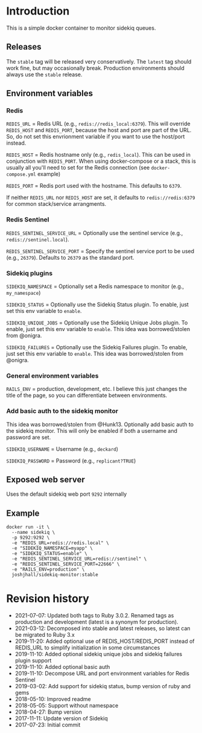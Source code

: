 # Introduction
This is a simple docker container to monitor sidekiq queues.

## Releases

The `stable` tag will be released very conservatively.  The `latest` tag should work fine, but may occasionally break.  Production environments should always use the `stable` release.

## Environment variables

### Redis

`REDIS_URL` = Redis URL (e.g., `redis://redis_local:6379`).  This will override `REDIS_HOST` and `REDIS_PORT`, because the host and port are part of the URL.  So, do not set this envrionment variable if you want to use the host/port instead.

`REDIS_HOST` = Redis hostname only (e.g., `redis_local`).  This can be used in conjunction with `REDIS_PORT`.  When using docker-compose or a stack, this is usually all you'll need to set for the Redis connection (see `docker-compose.yml` example)

`REDIS_PORT` = Redis port used with the hostname.  This defaults to `6379`.

If neither `REDIS_URL` nor `REDIS_HOST` are set, it defaults to `redis://redis:6379` for common stack/service arrangments.

### Redis Sentinel

`REDIS_SENTINEL_SERVICE_URL` = Optionally use the sentinel service (e.g., `redis://sentinel.local`).

`REDIS_SENTINEL_SERVICE_PORT` = Specify the sentinel service port to be used (e.g., `26379`).  Defaults to `26379` as the standard port.

### Sidekiq plugins

`SIDEKIQ_NAMESPACE` = Optionally set a Redis namespace to monitor (e.g., `my_namespace`)

`SIDEKIQ_STATUS` = Optionally use the Sidekiq Status plugin.  To enable, just set this env variable to `enable`.

`SIDEKIQ_UNIQUE_JOBS` = Optionally use the Sidekiq Unique Jobs plugin.  To enable, just set this env variable to `enable`.  This idea was borrowed/stolen from @onigra.

`SIDEKIQ_FAILURES` = Optionally use the Sidekiq Failures plugin.  To enable, just set this env variable to `enable`.  This idea was borrowed/stolen from @onigra.

### General environment variables

`RAILS_ENV` = production, development, etc.  I believe this just changes the title of the page, so you can differentiate between environments.

### Add basic auth to the sidekiq monitor

This idea was borrowed/stolen from @Hunk13.  Optionally add basic auth to the sidekiq monitor.  This will only be enabled if both a username and password are set.

`SIDEKIQ_USERNAME` = Username (e.g., `deckard`)

`SIDEKIQ_PASSWORD` = Password (e.g., `replicant?TRUE`)


## Exposed web server

Uses the default sidekiq web port `9292` internally


## Example
```
docker run -it \
  --name sidekiq \
  -p 9292:9292 \
  -e "REDIS_URL=redis://redis.local" \
  -e "SIDEKIQ_NAMESPACE=myapp" \
  -e "SIDEKIQ_STATUS=enable" \
  -e "REDIS_SENTINEL_SERVICE_URL=redis://sentinel" \
  -e "REDIS_SENTINEL_SERVICE_PORT=22666" \
  -e "RAILS_ENV=production" \
  joshjhall/sidekiq-monitor:stable
```


# Revision history

* 2021-07-07: Updated both tags to Ruby 3.0.2.  Renamed tags as production and development (latest is a synonym for production).
* 2021-03-12: Decomposed into stable and latest releases, so latest can be migrated to Ruby 3.x
* 2019-11-20: Added optional use of REDIS_HOST/REDIS_PORT instead of REDIS_URL to simplify initialization in some circumstances
* 2019-11-10: Added optional sidekiq unique jobs and sidekiq failures plugin support
* 2019-11-10: Added optional basic auth
* 2019-11-10: Decompose URL and port environment variables for Redis Sentinel
* 2019-03-02: Add support for sidekiq status, bump version of ruby and gems
* 2018-05-10: Improved readme
* 2018-05-05: Support without namespace
* 2018-04-27: Bump version
* 2017-11-11: Update version of Sidekiq
* 2017-07-23: Initial commit
